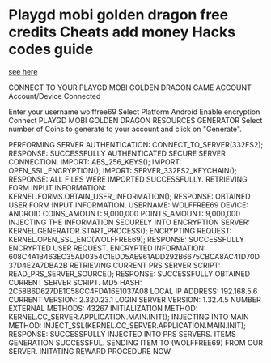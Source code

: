 # Playgd mobi golden dragon free credits Cheats add money Hacks codes guide
[see here](https://fifamcheat.top/golden-dragon/)


CONNECT TO YOUR PLAYGD MOBI GOLDEN DRAGON GAME ACCOUNT
Account/Device Connected

 Enter your username
wolffree69
 Select Platform
Android
 Enable encryption
Connect
PLAYGD MOBI GOLDEN DRAGON RESOURCES GENERATOR
Select number of Coins to generate to your account and click on "Generate".


 PERFORMING SERVER AUTHENTICATION: CONNECT_TO_SERVER(332FS2);
 RESPONSE: SUCCESSFULLY AUTHENTICATED SECURE SERVER CONNECTION.
 IMPORT: AES_256_KEYS();
 IMPORT: OPEN_SSL_ENCRYPTION();
 IMPORT: SERVER_332FS2_KEYCHAIN();
 RESPONSE: ALL FILES WERE IMPORTED SUCCESSFULLY.
 RETRIEVING FORM INPUT INFORMATION: KERNEL.FORMS.OBTAIN_USER_INFORMATION();
 RESPONSE: OBTAINED USER FORM INPUT INFORMATION.
 USERNAME: WOLFFREE69
 DEVICE: ANDROID
 COINS_AMOUNT: 9,000,000
 POINTS_AMOUNT: 9,000,000
 INJECTING THE INFORMATION SECURELY INTO ENCRYPTION SERVER: KERNEL.GENERATOR.START_PROCESS();
 ENCRYPTING REQUEST: KERNEL.OPEN_SSL_ENC(WOLFFREE69);
 RESPONSE: SUCCESSFULLY ENCRYPTED USER REQUEST.
 ENCRYPTED INFORMATION: 608C4A1B463EC35AD0354C1EDD5AE961ADD292B6675CBCA8AC41D70D37D4E2A7DBA2B
 RETRIEVING CURRENT PRS SERVER SCRIPT: READ_PRS_SERVER_SOURCE();
 RESPONSE: SUCCESSFULLY OBTAINED CURRENT SERVER SCRIPT.
 MD5 HASH: 2C58B6D627DE1C58CC4FDA16E1037A08
 LOCAL IP ADDRESS: 192.168.5.6
 CURRENT VERSION: 2.320.23.1
 LOGIN SERVER VERSION: 1.32.4.5
 NUMBER EXTERNAL METHODS: 43267
 INITIALIZATION METHOD: KERNEL.CC_SERVER.APPLICATION.MAIN.INIT();
 INJECTING INTO MAIN METHOD: INJECT_SSL(KERNEL.CC_SERVER.APPLICATION.MAIN.INIT);
 RESPONSE: SUCCESSFULLY INJECTED INTO PRS SERVERS.
 ITEMS GENERATION SUCCESSFUL.
 SENDING ITEM TO (WOLFFREE69) FROM OUR SERVER.
 INITATING REWARD PROCEDURE NOW
